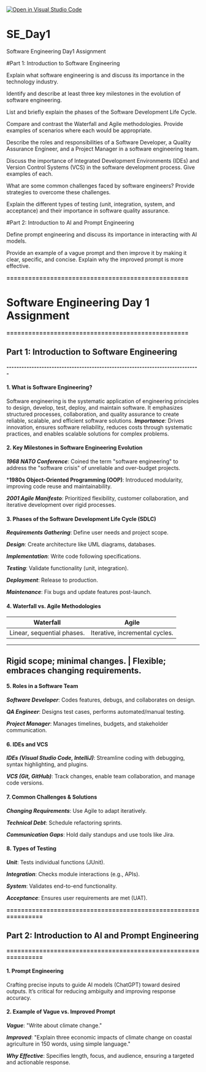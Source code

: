 [![Open in Visual Studio Code](https://classroom.github.com/assets/open-in-vscode-2e0aaae1b6195c2367325f4f02e2d04e9abb55f0b24a779b69b11b9e10269abc.svg)](https://classroom.github.com/online_ide?assignment_repo_id=18362702&assignment_repo_type=AssignmentRepo)
# SE_Day1
Software Engineering Day1 Assignment

#Part 1: Introduction to Software Engineering

Explain what software engineering is and discuss its importance in the technology industry.


Identify and describe at least three key milestones in the evolution of software engineering.


List and briefly explain the phases of the Software Development Life Cycle.


Compare and contrast the Waterfall and Agile methodologies. Provide examples of scenarios where each would be appropriate.


Describe the roles and responsibilities of a Software Developer, a Quality Assurance Engineer, and a Project Manager in a software engineering team.


Discuss the importance of Integrated Development Environments (IDEs) and Version Control Systems (VCS) in the software development process. Give examples of each.


What are some common challenges faced by software engineers? Provide strategies to overcome these challenges.


Explain the different types of testing (unit, integration, system, and acceptance) and their importance in software quality assurance.


#Part 2: Introduction to AI and Prompt Engineering


Define prompt engineering and discuss its importance in interacting with AI models.


Provide an example of a vague prompt and then improve it by making it clear, specific, and concise. Explain why the improved prompt is more effective.

**==================================================**
# Software Engineering Day 1 Assignment
**==================================================**

## Part 1: Introduction to Software Engineering
**-----------------------------------------------------------------------------**
#### 1. What is Software Engineering?
Software engineering is the systematic application of engineering principles to design, develop, test, deploy, and maintain software. It emphasizes structured processes, collaboration, and quality assurance to create reliable, scalable, and efficient software solutions.
***Importance***: Drives innovation, ensures software reliability, reduces costs through systematic practices, and enables scalable solutions for complex problems.

#### 2. Key Milestones in Software Engineering Evolution

***1968 NATO Conference***: Coined the term "software engineering" to address the "software crisis" of unreliable and over-budget projects.

***1980s Object-Oriented Programming (OOP)**: Introduced modularity, improving code reuse and maintainability.

***2001 Agile Manifesto***: Prioritized flexibility, customer collaboration, and iterative development over rigid processes.

#### 3. Phases of the Software Development Life Cycle (SDLC)

***Requirements Gathering***: Define user needs and project scope.

***Design***: Create architecture like UML diagrams, databases.

***Implementation***: Write code following specifications.

***Testing***: Validate functionality (unit, integration).

***Deployment***: Release to production.

***Maintenance***: Fix bugs and update features post-launch.

#### 4. Waterfall vs. Agile Methodologies

Waterfall	                                                  |  Agile
------------------------------------------------------------|--------------------------------------------------------------
Linear, sequential phases.	                                |  Iterative, incremental cycles.
---------------------------------------------------------------------------------------------------------------------------
Rigid scope; minimal changes.	                              |  Flexible; embraces changing requirements.
---------------------------------------------------------------------------------------------------------------------------

#### 5. Roles in a Software Team

***Software Developer***: Codes features, debugs, and collaborates on design.

***QA Engineer***: Designs test cases, performs automated/manual testing.

***Project Manager***: Manages timelines, budgets, and stakeholder communication.

#### 6. IDEs and VCS

***IDEs (Visual Studio Code, IntelliJ)***: Streamline coding with debugging, syntax highlighting, and plugins.

***VCS (Git, GitHub)***: Track changes, enable team collaboration, and manage code versions.

#### 7. Common Challenges & Solutions

***Changing Requirements***: Use Agile to adapt iteratively.

***Technical Debt***: Schedule refactoring sprints.

***Communication Gaps***: Hold daily standups and use tools like Jira.

#### 8. Types of Testing

***Unit***: Tests individual functions (JUnit).

***Integration***: Checks module interactions (e.g., APIs).

***System***: Validates end-to-end functionality.

***Acceptance***: Ensures user requirements are met (UAT).

**===============================================================**
## Part 2: Introduction to AI and Prompt Engineering
**===============================================================**

#### 1. Prompt Engineering
Crafting precise inputs to guide AI models (ChatGPT) toward desired outputs. It’s critical for reducing ambiguity and improving response accuracy.

#### 2. Example of Vague vs. Improved Prompt

***Vague***: "Write about climate change."

***Improved***: "Explain three economic impacts of climate change on coastal agriculture in 150 words, using simple language."

***Why Effective***: Specifies length, focus, and audience, ensuring a targeted and actionable response.
